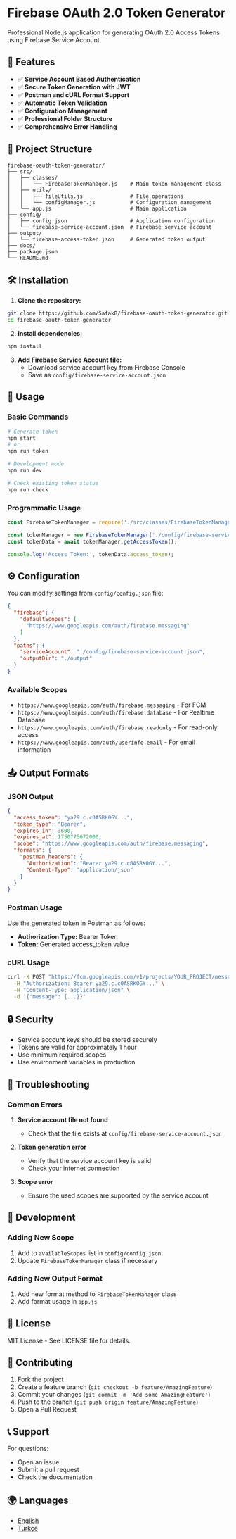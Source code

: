 # Firebase OAuth 2.0 Token Generator

Professional Node.js application for generating OAuth 2.0 Access Tokens using Firebase Service Account.

## 🚀 Features

- ✅ **Service Account Based Authentication**
- ✅ **Secure Token Generation with JWT**
- ✅ **Postman and cURL Format Support**
- ✅ **Automatic Token Validation**
- ✅ **Configuration Management**
- ✅ **Professional Folder Structure**
- ✅ **Comprehensive Error Handling**

## 📁 Project Structure

```
firebase-oauth-token-generator/
├── src/
│   ├── classes/
│   │   └── FirebaseTokenManager.js    # Main token management class
│   ├── utils/
│   │   ├── fileUtils.js               # File operations
│   │   └── configManager.js           # Configuration management
│   └── app.js                         # Main application
├── config/
│   ├── config.json                    # Application configuration
│   └── firebase-service-account.json  # Firebase service account
├── output/
│   └── firebase-access-token.json     # Generated token output
├── docs/
├── package.json
└── README.md
```

## 🛠️ Installation

1. **Clone the repository:**
```bash
git clone https://github.com/SafakB/firebase-oauth-token-generator.git
cd firebase-oauth-token-generator
```

2. **Install dependencies:**
```bash
npm install
```

3. **Add Firebase Service Account file:**
   - Download service account key from Firebase Console
   - Save as `config/firebase-service-account.json`

## 🎯 Usage

### Basic Commands

```bash
# Generate token
npm start
# or
npm run token

# Development mode
npm run dev

# Check existing token status
npm run check
```

### Programmatic Usage

```javascript
const FirebaseTokenManager = require('./src/classes/FirebaseTokenManager');

const tokenManager = new FirebaseTokenManager('./config/firebase-service-account.json');
const tokenData = await tokenManager.getAccessToken();

console.log('Access Token:', tokenData.access_token);
```

## ⚙️ Configuration

You can modify settings from `config/config.json` file:

```json
{
  "firebase": {
    "defaultScopes": [
      "https://www.googleapis.com/auth/firebase.messaging"
    ]
  },
  "paths": {
    "serviceAccount": "./config/firebase-service-account.json",
    "outputDir": "./output"
  }
}
```

### Available Scopes

- `https://www.googleapis.com/auth/firebase.messaging` - For FCM
- `https://www.googleapis.com/auth/firebase.database` - For Realtime Database
- `https://www.googleapis.com/auth/firebase.readonly` - For read-only access
- `https://www.googleapis.com/auth/userinfo.email` - For email information

## 📤 Output Formats

### JSON Output
```json
{
  "access_token": "ya29.c.c0ASRK0GY...",
  "token_type": "Bearer",
  "expires_in": 3600,
  "expires_at": 1750775672000,
  "scope": "https://www.googleapis.com/auth/firebase.messaging",
  "formats": {
    "postman_headers": {
      "Authorization": "Bearer ya29.c.c0ASRK0GY...",
      "Content-Type": "application/json"
    }
  }
}
```

### Postman Usage
Use the generated token in Postman as follows:
- **Authorization Type:** Bearer Token
- **Token:** Generated access_token value

### cURL Usage
```bash
curl -X POST "https://fcm.googleapis.com/v1/projects/YOUR_PROJECT/messages:send" \
  -H "Authorization: Bearer ya29.c.c0ASRK0GY..." \
  -H "Content-Type: application/json" \
  -d '{"message": {...}}'
```

## 🔒 Security

- Service account keys should be stored securely
- Tokens are valid for approximately 1 hour
- Use minimum required scopes
- Use environment variables in production

## 🐛 Troubleshooting

### Common Errors

1. **Service account file not found**
   - Check that the file exists at `config/firebase-service-account.json`

2. **Token generation error**
   - Verify that the service account key is valid
   - Check your internet connection

3. **Scope error**
   - Ensure the used scopes are supported by the service account

## 📝 Development

### Adding New Scope
1. Add to `availableScopes` list in `config/config.json`
2. Update `FirebaseTokenManager` class if necessary

### Adding New Output Format
1. Add new format method to `FirebaseTokenManager` class
2. Add format usage in `app.js`

## 📄 License

MIT License - See LICENSE file for details.

## 🤝 Contributing

1. Fork the project
2. Create a feature branch (`git checkout -b feature/AmazingFeature`)
3. Commit your changes (`git commit -m 'Add some AmazingFeature'`)
4. Push to the branch (`git push origin feature/AmazingFeature`)
5. Open a Pull Request

## 📞 Support

For questions:
- Open an issue
- Submit a pull request
- Check the documentation

## 🌍 Languages

- [English](README.en.md)
- [Türkçe](README.md)
